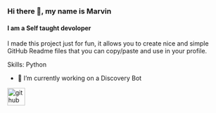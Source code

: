 ### Hi there 👋, my name is Marvin
#### I am a Self taught devoloper
I made this project just for fun, it allows you to create nice and simple GitHub Readme files that you can copy/paste and use in your profile.

Skills: Python

- 🔭 I’m currently working on a Discovery Bot 


[<img src='https://cdn.jsdelivr.net/npm/simple-icons@3.0.1/icons/github.svg' alt='github' height='40'>](https://github.com/mrv1v3)  

